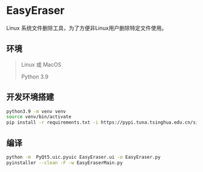 # EasyEraser

Linux 系统文件删除工具，为了方便非Linux用户删除特定文件使用。

## 环境

> Linux 或 MacOS
>
> Python 3.9

## 开发环境搭建

```bash
python3.9 -m venv venv
source venv/bin/activate
pip install -r requirements.txt -i https://pypi.tuna.tsinghua.edu.cn/simple
```

## 编译

```bash
python -m  PyQt5.uic.pyuic EasyEraser.ui -o EasyEraser.py
pyinstaller --clean -F -w EasyEraserMain.py
```
